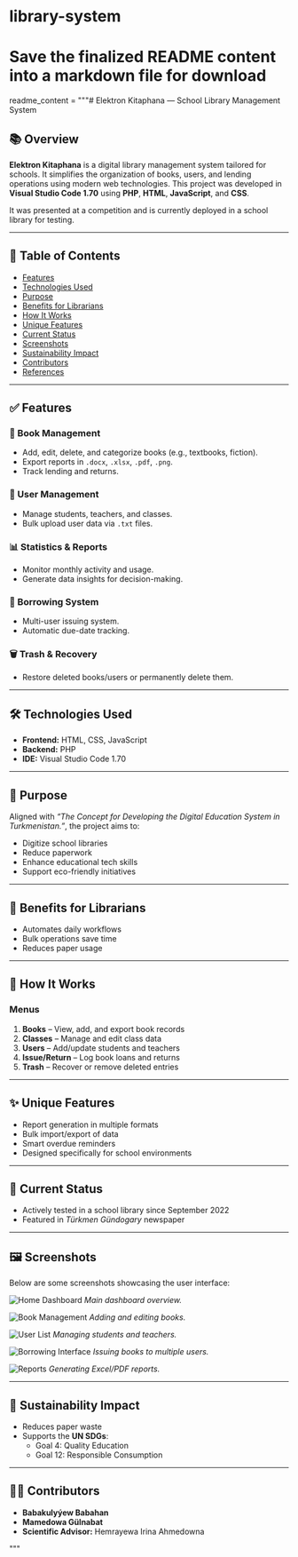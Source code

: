 # library-system
# Save the finalized README content into a markdown file for download
readme_content = """# Elektron Kitaphana — School Library Management System

## 📚 Overview
**Elektron Kitaphana** is a digital library management system tailored for schools. It simplifies the organization of books, users, and lending operations using modern web technologies. This project was developed in **Visual Studio Code 1.70** using **PHP**, **HTML**, **JavaScript**, and **CSS**.

It was presented at a competition and is currently deployed in a school library for testing.

---

## 📂 Table of Contents
- [Features](#features)
- [Technologies Used](#technologies-used)
- [Purpose](#purpose)
- [Benefits for Librarians](#benefits-for-librarians)
- [How It Works](#how-it-works)
- [Unique Features](#unique-features)
- [Current Status](#current-status)
- [Screenshots](#screenshots)
- [Sustainability Impact](#sustainability-impact)
- [Contributors](#contributors)
- [References](#references)

---

## ✅ Features

### 📖 Book Management
- Add, edit, delete, and categorize books (e.g., textbooks, fiction).
- Export reports in `.docx`, `.xlsx`, `.pdf`, `.png`.
- Track lending and returns.

### 👥 User Management
- Manage students, teachers, and classes.
- Bulk upload user data via `.txt` files.

### 📊 Statistics & Reports
- Monitor monthly activity and usage.
- Generate data insights for decision-making.

### 🔁 Borrowing System
- Multi-user issuing system.
- Automatic due-date tracking.

### 🗑 Trash & Recovery
- Restore deleted books/users or permanently delete them.

---

## 🛠 Technologies Used
- **Frontend:** HTML, CSS, JavaScript
- **Backend:** PHP
- **IDE:** Visual Studio Code 1.70

---

## 🎯 Purpose
Aligned with *“The Concept for Developing the Digital Education System in Turkmenistan.”*, the project aims to:
- Digitize school libraries
- Reduce paperwork
- Enhance educational tech skills
- Support eco-friendly initiatives

---

## 💼 Benefits for Librarians
- Automates daily workflows
- Bulk operations save time
- Reduces paper usage

---

## 🧭 How It Works

### Menus
1. **Books** – View, add, and export book records
2. **Classes** – Manage and edit class data
3. **Users** – Add/update students and teachers
4. **Issue/Return** – Log book loans and returns
5. **Trash** – Recover or remove deleted entries

---

## ✨ Unique Features
- Report generation in multiple formats
- Bulk import/export of data
- Smart overdue reminders
- Designed specifically for school environments

---

## 🚀 Current Status
- Actively tested in a school library since September 2022
- Featured in *Türkmen Gündogary* newspaper

---

## 🖼 Screenshots

Below are some screenshots showcasing the user interface:

![Home Dashboard](images/image_1.png)
*Main dashboard overview.*

![Book Management](images/image_3.png)
*Adding and editing books.*

![User List](images/image_8.png)
*Managing students and teachers.*

![Borrowing Interface](images/image_13.png)
*Issuing books to multiple users.*

![Reports](images/image_18.png)
*Generating Excel/PDF reports.*

---

## 🌱 Sustainability Impact
- Reduces paper waste
- Supports the **UN SDGs**:
  - Goal 4: Quality Education
  - Goal 12: Responsible Consumption

---

## 👨‍💻 Contributors
- **Babakulyýew Babahan**
- **Mamedowa Gülnabat**
- **Scientific Advisor:** Hemrayewa Irina Ahmedowna

"""
